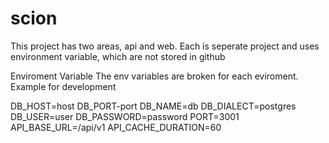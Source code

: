 # scion
This project has two areas, api and web. Each is seperate project and uses environment variable, which are not stored in github

Enviroment Variable
The env variables are broken for each eviroment. 
Example for development

DB_HOST=host
DB_PORT-port
DB_NAME=db
DB_DIALECT=postgres
DB_USER=user
DB_PASSWORD=password
PORT=3001
API_BASE_URL=/api/v1
API_CACHE_DURATION=60

